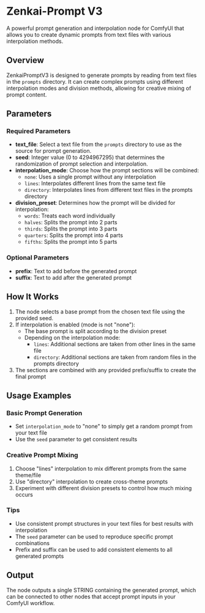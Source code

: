 # Zenkai-Prompt V3

A powerful prompt generation and interpolation node for ComfyUI that allows you to create dynamic prompts from text files with various interpolation methods.

## Overview

ZenkaiPromptV3 is designed to generate prompts by reading from text files in the `prompts` directory. It can create complex prompts using different interpolation modes and division methods, allowing for creative mixing of prompt content.

## Parameters

### Required Parameters

- **text_file**: Select a text file from the `prompts` directory to use as the source for prompt generation.
- **seed**: Integer value (0 to 4294967295) that determines the randomization of prompt selection and interpolation.
- **interpolation_mode**: Choose how the prompt sections will be combined:
  - `none`: Uses a single prompt without any interpolation
  - `lines`: Interpolates different lines from the same text file
  - `directory`: Interpolates lines from different text files in the prompts directory
- **division_preset**: Determines how the prompt will be divided for interpolation:
  - `words`: Treats each word individually
  - `halves`: Splits the prompt into 2 parts
  - `thirds`: Splits the prompt into 3 parts
  - `quarters`: Splits the prompt into 4 parts
  - `fifths`: Splits the prompt into 5 parts

### Optional Parameters

- **prefix**: Text to add before the generated prompt
- **suffix**: Text to add after the generated prompt

## How It Works

1. The node selects a base prompt from the chosen text file using the provided seed.
2. If interpolation is enabled (mode is not "none"):
   - The base prompt is split according to the division preset
   - Depending on the interpolation mode:
     - `lines`: Additional sections are taken from other lines in the same file
     - `directory`: Additional sections are taken from random files in the prompts directory
3. The sections are combined with any provided prefix/suffix to create the final prompt

## Usage Examples

### Basic Prompt Generation
- Set `interpolation_mode` to "none" to simply get a random prompt from your text file
- Use the `seed` parameter to get consistent results

### Creative Prompt Mixing
1. Choose "lines" interpolation to mix different prompts from the same theme/file
2. Use "directory" interpolation to create cross-theme prompts
3. Experiment with different division presets to control how much mixing occurs

### Tips
- Use consistent prompt structures in your text files for best results with interpolation
- The `seed` parameter can be used to reproduce specific prompt combinations
- Prefix and suffix can be used to add consistent elements to all generated prompts

## Output

The node outputs a single STRING containing the generated prompt, which can be connected to other nodes that accept prompt inputs in your ComfyUI workflow.
